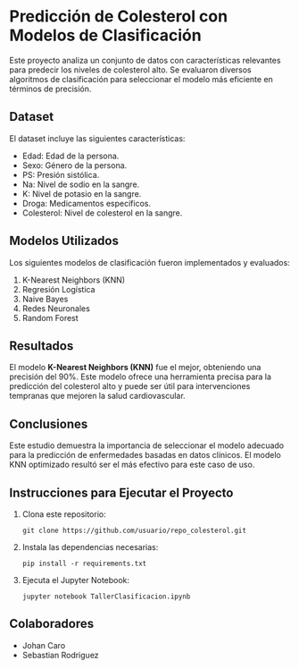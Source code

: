 # Predicción de Colesterol con Modelos de Clasificación

Este proyecto analiza un conjunto de datos con características relevantes para predecir los niveles de colesterol alto. Se evaluaron diversos algoritmos de clasificación para seleccionar el modelo más eficiente en términos de precisión.

## Dataset
El dataset incluye las siguientes características:
- Edad: Edad de la persona.
- Sexo: Género de la persona.
- PS: Presión sistólica.
- Na: Nivel de sodio en la sangre.
- K: Nivel de potasio en la sangre.
- Droga: Medicamentos específicos.
- Colesterol: Nivel de colesterol en la sangre.

## Modelos Utilizados
Los siguientes modelos de clasificación fueron implementados y evaluados:
1. K-Nearest Neighbors (KNN)
2. Regresión Logística
3. Naive Bayes
4. Redes Neuronales
5. Random Forest

## Resultados
El modelo **K-Nearest Neighbors (KNN)** fue el mejor, obteniendo una precisión del 90%. Este modelo ofrece una herramienta precisa para la predicción del colesterol alto y puede ser útil para intervenciones tempranas que mejoren la salud cardiovascular.

## Conclusiones
Este estudio demuestra la importancia de seleccionar el modelo adecuado para la predicción de enfermedades basadas en datos clínicos. El modelo KNN optimizado resultó ser el más efectivo para este caso de uso.

## Instrucciones para Ejecutar el Proyecto
1. Clona este repositorio:
    ```
    git clone https://github.com/usuario/repo_colesterol.git
    ```
2. Instala las dependencias necesarias:
    ```
    pip install -r requirements.txt
    ```
3. Ejecuta el Jupyter Notebook:
    ```
    jupyter notebook TallerClasificacion.ipynb
    ```

## Colaboradores
- Johan Caro
- Sebastian Rodriguez
